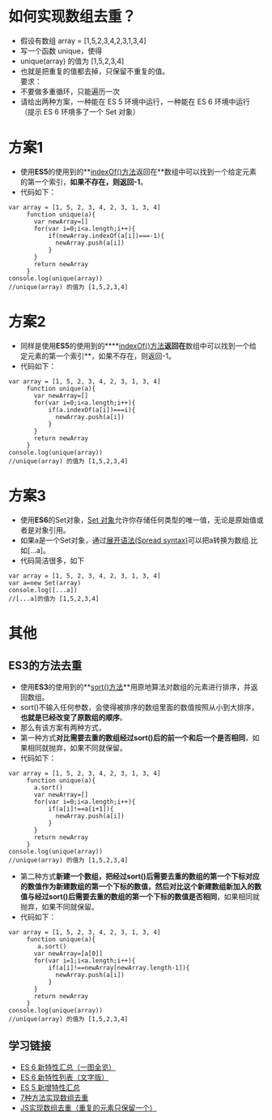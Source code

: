 # 如何实现数组去重？
* 假设有数组 array = [1,5,2,3,4,2,3,1,3,4]  
* 写一个函数 unique，使得  
* unique(array) 的值为 [1,5,2,3,4]  
* 也就是把重复的值都去掉，只保留不重复的值。  
要求：  
* 不要做多重循环，只能遍历一次
* 请给出两种方案，一种能在 ES 5 环境中运行，一种能在 ES 6 环境中运行（提示 ES 6 环境多了一个 Set 对象）
# 方案1
* 使用**ES5**的使用到的**[indexOf()方法](https://developer.mozilla.org/zh-CN/docs/Web/JavaScript/Reference/Global_Objects/Array/indexOf)返回在**数组中可以找到一个给定元素的第一个索引，**如果不存在，则返回-1**。
* 代码如下：  
```
var array = [1, 5, 2, 3, 4, 2, 3, 1, 3, 4]
     function unique(a){
       var newArray=[]
       for(var i=0;i<a.length;i++){
           if(newArray.indexOf(a[i])===-1){
             newArray.push(a[i])
           }
       }
       return newArray
     }
console.log(unique(array))
//unique(array) 的值为 [1,5,2,3,4]
```
# 方案2
* 同样是使用**ES5**的使用到的****[indexOf()方法](https://developer.mozilla.org/zh-CN/docs/Web/JavaScript/Reference/Global_Objects/Array/indexOf)**返回在**数组中可以找到一个给定元素的第一个索引**，如果不存在，则返回-1。
* 代码如下： 
```
var array = [1, 5, 2, 3, 4, 2, 3, 1, 3, 4]
     function unique(a){
       var newArray=[]
       for(var i=0;i<a.length;i++){
           if(a.indexOf(a[i])===i){
             newArray.push(a[i])
           }
       }
       return newArray
     }
console.log(unique(array))
//unique(array) 的值为 [1,5,2,3,4]
```
# 方案3
* 使用**ES6**的Set对象，[Set 对象](https://developer.mozilla.org/zh-CN/docs/Web/JavaScript/Reference/Global_Objects/Set)允许你存储任何类型的唯一值，无论是原始值或者是对象引用。
* 如果a是一个Set对象，通过[展开语法(Spread syntax)](https://developer.mozilla.org/zh-CN/docs/Web/JavaScript/Reference/Operators/Spread_syntax)可以把a转换为数组.比如[...a]。
* 代码简洁很多，如下
```
var array = [1, 5, 2, 3, 4, 2, 3, 1, 3, 4]
var a=new Set(array)
console.log([...a])
//[...a]的值为 [1,5,2,3,4]
```
# 其他
## ES3的方法去重
* 使用**ES3**的使用到的**[sort()方法](https://developer.mozilla.org/zh-CN/docs/Web/JavaScript/Reference/Global_Objects/Array/sort)**用原地算法对数组的元素进行排序，并返回数组。
* sort()不输入任何参数，会使得被排序的数组里面的数值按照从小到大排序，**也就是已经改变了原数组的顺序**。
* 那么有该方案有两种方式，
* 第一种方式**对比需要去重的数组经过sort()后的前一个和后一个是否相同**，如果相同就抛弃，如果不同就保留。
* 代码如下：
```
var array = [1, 5, 2, 3, 4, 2, 3, 1, 3, 4]
     function unique(a){
       a.sort()
       var newArray=[]
       for(var i=0;i<a.length;i++){
           if(a[i]!==a[i+1]){
             newArray.push(a[i])
           }
       }
       return newArray
     }
console.log(unique(array))
//unique(array) 的值为 [1,5,2,3,4]
```
* 第二种方式**新建一个数组，把经过sort()后需要去重的数组的第一个下标对应的数值作为新建数组的第一个下标的数值，然后对比这个新建数组新加入的数值与经过sort()后需要去重的数组的第一个下标的数值是否相同**，如果相同就抛弃，如果不同就保留。
* 代码如下：
```
var array = [1, 5, 2, 3, 4, 2, 3, 1, 3, 4]
     function unique(a){
        a.sort()
       var newArray=[a[0]]
       for(var i=1;i<a.length;i++){
           if(a[i]!==newArray[newArray.length-1]){
             newArray.push(a[i])
           }
       }
       return newArray
     }
console.log(unique(array))
//unique(array) 的值为 [1,5,2,3,4]
```

## 学习链接
* [ES 6 新特性汇总（一图全览）](https://zhuanlan.zhihu.com/p/24570791)  
* [ES 6 新特性列表（文字版）](https://zhuanlan.zhihu.com/p/25272098)  
* [ES 5 新增特性汇总](https://zhuanlan.zhihu.com/p/24336831)  
* [7种方法实现数组去重](https://blog.csdn.net/qappleh/article/details/80242909)
* [JS实现数组去重（重复的元素只保留一个）](https://www.cnblogs.com/jiayuexuan/p/7527055.html)
